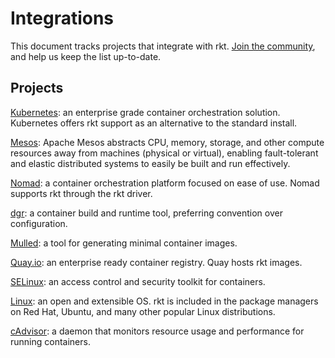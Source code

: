 # Integrations
This document tracks projects that integrate with rkt. [Join the community](https://github.com/rkt/rkt/), and help us keep the list up-to-date.

## Projects 
[Kubernetes](https://github.com/kubernetes-incubator/rktlet): an enterprise grade container orchestration solution. Kubernetes offers rkt support as an alternative to the standard install.

[Mesos](http://mesos.apache.org/blog/mesos-1-0-0-released/): Apache Mesos abstracts CPU, memory, storage, and other compute resources away from machines (physical or virtual), enabling fault-tolerant and elastic distributed systems to easily be built and run effectively.

[Nomad](https://www.nomadproject.io/docs/drivers/rkt.html): a container orchestration platform focused on ease of use. Nomad supports rkt through the rkt driver.

[dgr](https://github.com/blablacar/dgr): a container build and runtime tool, preferring convention over configuration.

[Mulled](https://github.com/BioContainers/mulled): a tool for generating minimal container images.

[Quay.io](https://quay.io/): an enterprise ready container registry. Quay hosts rkt images.

[SELinux](https://coreos.com/rkt/docs/latest/selinux.html): an access control and security toolkit for containers.

[Linux](https://coreos.com/rkt/docs/latest/distributions.html): an open and extensible OS. rkt is included in the package managers on Red Hat, Ubuntu, and many other popular Linux distributions.

[cAdvisor](https://github.com/google/cadvisor): a daemon that monitors resource usage and performance for running containers.
